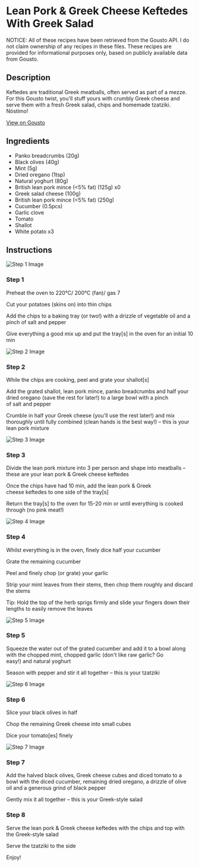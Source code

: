 # Lean Pork & Greek Cheese Keftedes With Greek Salad

NOTICE: All of these recipes have been retrieved from the Gousto API. I do not claim ownership of any recipes in these files. These recipes are provided for informational purposes only, based on publicly available data from Gousto.

## Description

Keftedes are traditional Greek meatballs, often served as part of a mezze. For this Gousto twist, you'll stuff yours with crumbly Greek cheese and serve them with a fresh Greek salad, chips and homemade tzatziki. Nóstimo!

[View on Gousto](https://www.gousto.co.uk/recipes/cookbook/lean-pork-greek-cheese-keftedes-with-chips-tzatziki-and-greek-salad)

## Ingredients

- Panko breadcrumbs (20g)
- Black olives (40g)
- Mint (5g)
- Dried oregano (1tsp)
- Natural yoghurt (80g)
- British lean pork mince (<5% fat) (125g) x0
- Greek salad cheese (100g)
- British lean pork mince (<5% fat) (250g)
- Cucumber (0.5pcs)
- Garlic clove
- Tomato
- Shallot
- White potato x3

## Instructions

![Step 1 Image](https://production-media.gousto.co.uk/cms/recipe-step-image/step-1-1669630820475-x200.jpg)

### Step 1

Preheat the oven to 220°C/ 200°C (fan)/ gas 7

Cut your potatoes (skins on) into thin chips

Add the chips to a baking tray (or two!) with a drizzle of vegetable oil and a pinch of salt and pepper

Give everything a good mix up and put the tray[s] in the oven for an initial 10 min

![Step 2 Image](https://production-media.gousto.co.uk/cms/recipe-step-image/step-2-1669630826816-x200.jpg)

### Step 2

While the chips are cooking, peel and grate your shallot[s]

Add the grated shallot, lean pork mince, panko breadcrumbs and half your dried oregano (save the rest for later!) to a large bowl with a pinch of salt and pepper

Crumble in half your Greek cheese (you'll use the rest later!) and mix thoroughly until fully combined (clean hands is the best way!) – this is your lean pork mixture

![Step 3 Image](https://production-media.gousto.co.uk/cms/recipe-step-image/step-3-1669630830158-x200.jpg)

### Step 3

Divide the lean pork mixture into 3 per person and shape into meatballs – these are your lean pork & Greek cheese keftedes

Once the chips have had 10 min, add the lean pork & Greek cheese keftedes to one side of the tray[s]

Return the tray[s] to the oven for 15-20 min or until everything is cooked through (no pink meat!)

![Step 4 Image](https://production-media.gousto.co.uk/cms/recipe-step-image/step-4-1669630833812-x200.jpg)

### Step 4

Whilst everything is in the oven, finely dice half your cucumber

Grate the remaining cucumber

Peel and finely chop (or grate) your garlic

Strip your mint leaves from their stems, then chop them roughly and discard the stems

Tip: Hold the top of the herb sprigs firmly and slide your fingers down their lengths to easily remove the leaves

![Step 5 Image](https://production-media.gousto.co.uk/cms/recipe-step-image/step-5-1669630837383-x200.jpg)

### Step 5

Squeeze the water out of the grated cucumber and add it to a bowl along with the chopped mint, chopped garlic (don't like raw garlic? Go easy!) and natural yoghurt

Season with pepper and stir it all together – this is your tzatziki

![Step 6 Image](https://production-media.gousto.co.uk/cms/recipe-step-image/step-6-1669630841469-x200.jpg)

### Step 6

Slice your black olives in half

Chop the remaining Greek cheese into small cubes

Dice your tomato[es] finely

![Step 7 Image](https://production-media.gousto.co.uk/cms/recipe-step-image/step-7-1669630845046-x200.jpg)

### Step 7

Add the halved black olives, Greek cheese cubes and diced tomato to a bowl with the diced cucumber, remaining dried oregano, a drizzle of olive oil and a generous grind of black pepper

Gently mix it all together – this is your Greek-style salad

### Step 8

Serve the lean pork & Greek cheese keftedes with the chips and top with the Greek-style salad

Serve the tzatziki to the side

Enjoy!

